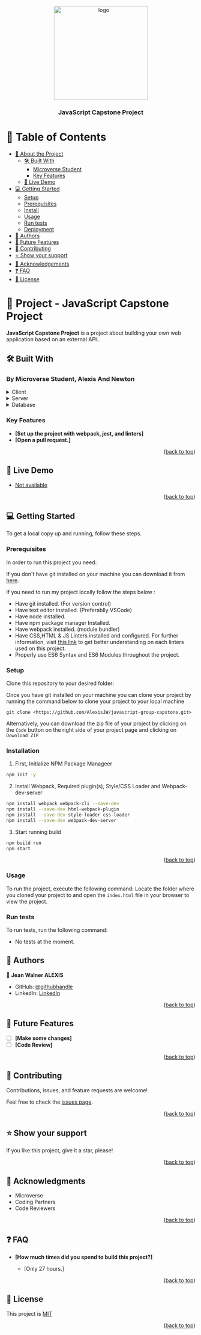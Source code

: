 <a name="readme-top"></a>

<div align="center">

  <img src="" alt="logo" width="250"  height="250" />
  <br/>

  <h3><b> JavaScript Capstone Project </b></h3>

</div>

<!-- TABLE OF CONTENTS -->

# 📗 Table of Contents

- [📖 About the Project](#about-project)
  - [🛠 Built With](#built-with)
    - [Microverse Student](#tech-stack)
    - [Key Features](#key-features)
  - [🚀 Live Demo](#live-demo)
- [💻 Getting Started](#getting-started)
  - [Setup](#setup)
  - [Prerequisites](#prerequisites)
  - [Install](#install)
  - [Usage](#usage)
  - [Run tests](#run-tests)
  - [Deployment](#triangular_flag_on_post-deployment)
- [👥 Authors](#authors)
- [🔭 Future Features](#future-features)
- [🤝 Contributing](#contributing)
- [⭐️ Show your support](#support)
- [🙏 Acknowledgements](#acknowledgements)
- [❓ FAQ](#faq)
- [📝 License](#license)

<!-- PROJECT DESCRIPTION -->

# 📖 Project - JavaScript Capstone Project
**JavaScript Capstone Project** is a project about building your own web application based on an external API..

## 🛠 Built With <a name="built-with"></a>

### By Microverse Student, Alexis And Newton <a name="tech-stack"></a>

<details>
  <summary> Client </summary>
  <ul>
    <li><a href="https://developer.mozilla.org/en/docs/Web/HTML"> HTML </a></li>
    <li><a href="https://developer.mozilla.org/en/docs/Web/CSS"> CSS </a></li>
    <li><a href="https://developer.mozilla.org/en/docs/Web/javascript"> JavaScript </a></li>
    <li><a href="https://webpack.js.org/guides/getting-started/"> Webpack </a></li>
    <li><a href="https://github.com/microverseinc/linters-config"> linters </a></li>
    <li><a href="https://visualstudio.microsoft.com/vs/"> Visual Studio </a></li>
  </ul>
</details>

<details>
  <summary> Server </summary>
  <ul>
    <li><a href="#"> webpack-dev-middleware </a></li>
  </ul>
</details>

<details>
<summary> Database </summary>
  <ul>
    <li><a href="#"> Comming soon </a></li>
  </ul>
</details>

>

<!-- Features -->

### Key Features <a name="key-features"></a>

- **[Set up the project with webpack, jest, and linters]**
- **[Open a pull request.]**

<p align="right">(<a href="#readme-top">back to top</a>)</p>

<!-- LIVE DEMO -->

## 🚀 Live Demo <a name="live-demo"></a>

- [Not available]()

<p align="right">(<a href="#readme-top">back to top</a>)</p>

<!-- GETTING STARTED -->

## 💻 Getting Started <a name="getting-started"></a>

To get a local copy up and running, follow these steps.

### Prerequisites

In order to run this project you need:

If you don't have git installed on your machine you can download it from [here](https://git-scm.com/downloads).

If you need to run my project locally follow the steps below :
* Have git installed. (For version control)
* Have text editor installed. (Preferablly VSCode)
* Have node installed.
* Have npm package manager Installed.
* Have webpack installed. (module bundler)
* Have CSS,HTML & JS Linters installed and configured. For further information, visit [this link](https://github.com/microverseinc/linters-config/blob/master/README.md) to get better understanding on each linters used on this project.
* Properly use ES6 Syntax and ES6 Modules throughout the project.

### Setup

Clone this repository to your desired folder:

Once you have git installed on your machine you can clone your project by running the command below to clone your project to your local machine


`git clone <https://github.com/AlexisJW/javascript-group-capstone.git>`

Alternatively, you can download the zip file of your project by clicking on the `Code` button on the right side of your project page and clicking on `Download ZIP`

### Installation
1. First, Initialize NPM Package Manageer
```sh
npm init -y
```
2. Install Webpack, Required plugin(s), Style/CSS Loader and Webpack-dev-server
```sh
npm install webpack webpack-cli --save-dev
npm install --save-dev html-webpack-plugin
npm install --save-dev style-loader css-loader
npm install --save-dev webpack-dev-server
```
3. Start running build
```sh
npm build run
npm start
```

<p align="right">(<a href="#top">back to top</a>)</p>

### Usage

To run the project, execute the following command:
Locate the folder where you cloned your project to and open the `index.html` file in your browser to view the project.

### Run tests

To run tests, run the following command:

- No tests at the moment.

<!-- AUTHORS -->

## 👥 Authors <a name="authors"></a>

👤 **Jean Walner ALEXIS**

- GitHub: [@githubhandle](https://github.com/AlexisJW)
- LinkedIn: [LinkedIn](https://www.linkedin.com/in/jean-walner-alexis-b05539175/)

<p align="right">(<a href="#readme-top">back to top</a>)</p>

<!-- FUTURE FEATURES -->

## 🔭 Future Features <a name="future-features"></a>

- [ ] **[Make some changes]**
- [ ] **[Code Review]**

<p align="right">(<a href="#readme-top">back to top</a>)</p>

<!-- CONTRIBUTING -->

## 🤝 Contributing <a name="contributing"></a>

Contributions, issues, and feature requests are welcome!

Feel free to check the [issues page](../../issues/).

<p align="right">(<a href="#readme-top">back to top</a>)</p>

<!-- SUPPORT -->

## ⭐️ Show your support <a name="support"></a>

If you like this project, give it a star, please!

<p align="right">(<a href="#readme-top">back to top</a>)</p>

<!-- ACKNOWLEDGEMENTS -->

## 🙏 Acknowledgments <a name="acknowledgements"></a>

- Microverse 
- Coding Partners
- Code Reviewers

<p align="right">(<a href="#readme-top">back to top</a>)</p>

<!-- FAQ (optional) -->

## ❓ FAQ <a name="faq"></a>

- **[How much times did you spend to build this project?]**

  - [Only 27 hours.]

<p align="right">(<a href="#readme-top">back to top</a>)</p>

<!-- LICENSE -->

## 📝 License <a name="license"></a>

This project is <a href="https://github.com/AlexisJW/javascript-group-capstone/blob/development/LICENSE">MIT</a>

<p align="right">(<a href="#readme-top">back to top</a>)</p>
